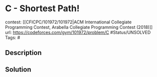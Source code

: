 # C - Shortest Path!

contest: [[CFICPC/101972/101972|ACM International Collegiate Programming Contest, Arabella Collegiate Programming Contest (2018)]]
url: https://codeforces.com/gym/101972/problem/C
#Status/UNSOLVED
Tags: #

## Description

## Solution

